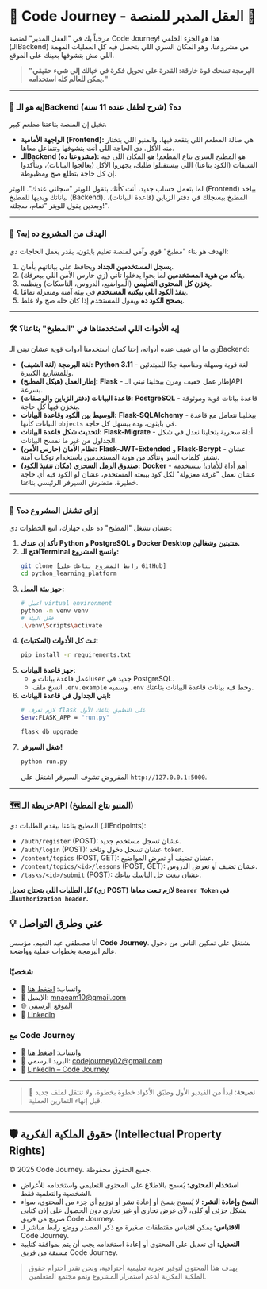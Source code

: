 # 🚀 Code Journey - العقل المدبر للمنصة 🧠

مرحباً بك في "العقل المدبر" لمنصة Code Journey! هذا هو الجزء الخلفي (الـBackend) من مشروعنا، وهو المكان السري اللي بتحصل فيه كل العمليات المهمة اللي مش بتشوفها بعينك على الموقع.

> **"البرمجة تمنحك قوة خارقة: القدرة على تحويل فكرة في خيالك إلى شيء حقيقي يمكن للعالم كله استخدامه."**

---

### 🤔 إيه هو الـBackend ده؟ (شرح لطفل عنده 11 سنة)

تخيل إن المنصة بتاعتنا مطعم كبير.

*   **الواجهة الأمامية (Frontend):** هي صالة المطعم اللي بتقعد فيها، والمنيو اللي بتختار منه الأكل. دي الحاجة اللي أنت بتشوفها وتتفاعل معاها.
*   **الـBackend (مشروعنا ده):** هو المطبخ السري بتاع المطعم! هو المكان اللي فيه الشيفات (الكود بتاعنا) اللي بيستقبلوا طلبك، يجهزوا الأكل (يعالجوا البيانات)، ويتأكدوا إن كل حاجة بتطلع صح ومظبوطة.

لما بتعمل حساب جديد، أنت كأنك بتقول للويتر "سجلني عندك". الويتر (Frontend) بياخد بياناتك ويديها للمطبخ (Backend). المطبخ بيسجلك في دفتر الزباين (قاعدة البيانات)، وبعدين يقول للويتر "تمام، سجلته!".

---

### 🎯 الهدف من المشروع ده إيه؟

الهدف هو بناء "مطبخ" قوي وآمن لمنصة تعليم بايثون، يقدر يعمل الحاجات دي:

1.  **يسجل المستخدمين الجداد** ويحافظ على بياناتهم بأمان.
2.  **يتأكد من هوية المستخدمين** لما يجوا يدخلوا تاني (زي حارس الأمن اللي بيعرفك).
3.  **يخزن كل المحتوى التعليمي** (المواضيع، الدروس، التاسكات) وينظمه.
4.  **ينفذ الكود اللي بيكتبه المستخدم** في بيئة آمنة ومنعزلة تمامًا.
5.  **يصحح الكود ده** ويقول للمستخدم إذا كان حله صح ولا غلط.

---

### 🛠️ إيه الأدوات اللي استخدمناها في "المطبخ" بتاعنا؟

زي ما أي شيف عنده أدواته، إحنا كمان استخدمنا أدوات قوية عشان نبني الـBackend:

*   **لغة البرمجة (لغة الشيف):** **Python 3.11** - لغة قوية وسهلة ومناسبة جدًا للمبتدئين وللمشاريع الكبيرة.
*   **إطار العمل (هيكل المطبخ):** **Flask** - إطار عمل خفيف ومرن بيخلينا نبني الـAPI بسرعة.
*   **قاعدة البيانات (دفتر الزباين والوصفات):** **PostgreSQL** - قاعدة بيانات قوية وموثوقة بنخزن فيها كل حاجة.
*   **الوسيط بين الكود وقاعدة البيانات:** **Flask-SQLAlchemy** - بيخلينا نتعامل مع قاعدة البيانات كأنها `objects` في بايثون، وده بيسهل كل حاجة.
*   **لتحديث شكل قاعدة البيانات:** **Flask-Migrate** - أداة سحرية بتخلينا نعدل في شكل الجداول من غير ما نمسح البيانات.
*   **نظام الأمان (حارس الأمن):** **Flask-JWT-Extended** و **Flask-Bcrypt** - عشان نشفر كلمات السر ونتأكد من هوية المستخدمين باستخدام توكنات آمنة.
*   **صندوق الرمل السحري (مكان تنفيذ الكود):** **Docker** - أهم أداة للأمان! بنستخدمه عشان نعمل "غرفة معزولة" لكل كود بيبعته المستخدم، عشان لو الكود فيه أي حاجة خطيرة، متضرش السيرفر الرئيسي بتاعنا.

---

### 🚀 إزاي تشغل المشروع ده؟

عشان تشغل "المطبخ" ده على جهازك، اتبع الخطوات دي:

1.  **تأكد إن عندك Python و PostgreSQL و Docker Desktop متثبتين وشغالين.**
2.  **افتح الـTerminal وانسخ المشروع:**
    ```bash
    git clone [رابط المشروع بتاعك على GitHub]
    cd python_learning_platform
    ```
3.  **جهز بيئة العمل:**
    ```bash
    # اعمل virtual environment
    python -m venv venv
    # فعّل البيئة
    .\venv\Scripts\activate
    ```
4.  **ثبت كل الأدوات (المكتبات):**
    ```bash
    pip install -r requirements.txt
    ```
5.  **جهز قاعدة البيانات:**
    *   اعمل قاعدة بيانات و`user` جديد في PostgreSQL.
    *   انسخ ملف `.env.example` وسميه `.env` وحط فيه بيانات قاعدة البيانات بتاعتك.
6.  **ابني الجداول في قاعدة البيانات:**
    ```bash
    # لازم تعرف flask على التطبيق بتاعك الأول
    $env:FLASK_APP = "run.py" 
    
    flask db upgrade
    ```
7.  **شغل السيرفر!**
    ```bash
    python run.py
    ```
    المفروض تشوف السيرفر اشتغل على `http://127.0.0.1:5000`.

---

### 🗺️ خريطة الـAPI (المنيو بتاع المطبخ)

المطبخ بتاعنا بيقدم الطلبات دي (الـEndpoints):

*   `/auth/register` (POST): عشان تسجل مستخدم جديد.
*   `/auth/login` (POST): عشان تسجل دخول وتاخد `token`.
*   `/content/topics` (POST, GET): عشان تضيف أو تعرض المواضيع.
*   `/content/topics/<id>/lessons` (POST, GET): عشان تضيف أو تعرض الدروس.
*   `/tasks/<id>/submit` (POST): عشان تبعت حل التاسك بتاعك.

**كل الطلبات اللي بتحتاج تعديل (زي POST) لازم تبعت معاها `Bearer Token` في الـ`Authorization header`.**



## 💡 عني وطرق التواصل


أنا مصطفى عبد النعيم، مؤسس **Code Journey**.
بشتغل على تمكين الناس من دخول عالم البرمجة بخطوات عملية وواضحة.


### شخصيًا
- 💬 واتساب: [اضغط هنا](https://wa.me/201114938410)
- 📧 الإيميل: mnaeam10@gmail.com  
- 🌐 [الموقع الرسمي](https://mostafa-naeam-web.vercel.app/)  
- 💼 [LinkedIn](https://www.linkedin.com/in/mostafa-naeam/)

### مع Code Journey
- 💬 واتساب: [اضغط هنا](https://wa.me/201555303227)
- 📩 البريد الرسمي: codejourney02@gmail.com  
- 💼 [LinkedIn – Code Journey](https://www.linkedin.com/company/code-journey25/)

---

> 🚀 **نصيحة**: ابدأ من الفيديو الأول وطبّق الأكواد خطوة بخطوة، ولا تنتقل لملف جديد قبل إنهاء التمارين العملية.
---

## 🛡 حقوق الملكية الفكرية (Intellectual Property Rights)

© 2025 Code Journey. جميع الحقوق محفوظة.  

- **استخدام المحتوى:** يُسمح بالاطلاع على المحتوى التعليمي واستخدامه للأغراض الشخصية والتعلمية فقط.  
- **النسخ وإعادة النشر:** لا يُسمح بنسخ أو إعادة نشر أو توزيع أي جزء من المحتوى، سواء بشكل جزئي أو كلي، لأي غرض تجاري أو غير تجاري دون الحصول على إذن كتابي صريح من فريق Code Journey.  
- **الاقتباس:** يمكن اقتباس مقتطفات صغيرة مع ذكر المصدر ووضع رابط مباشر لـ Code Journey.  
- **التعديل:** أي تعديل على المحتوى أو إعادة استخدامه يجب أن يتم بموافقة كتابية مسبقة من فريق Code Journey.  

> يهدف هذا المحتوى لتوفير تجربة تعليمية احترافية، ونحن نقدر احترام حقوق الملكية الفكرية لدعم استمرار المشروع ونمو مجتمع المتعلمين.

